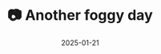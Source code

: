 ---
title: '📷 Another foggy day'
date: '2025-01-21'
image: 'https://cdn.diblasio.social/static/photos/2025/20250121_140430.jpg'
alt_text: "A foggy landscape with a dirt path and trees in Huizen, Netherlands."
tags:
  - "#Photography"
  - "#Netherlands"
  - "#NoordHolland"
  - "#Huizen"
  - "#Nature"
  - "#Landscape"
  - "#NaturePhotography"
  - "#FujifilmXT20"
  - "#Fog"
description: ''
created_date: '2025-01-21'
location: "Randweg, Stad en Lande, Huizerhoogt, Huizen, Noord-Holland, Nederland, 1276 GE, Nederland"
exif_data: "FUJIFILM X-T20 XF27mmF2.8 (1/350 | f/5.6 | ISO 400)"
draft: false
---